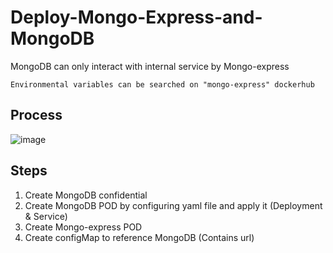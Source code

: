 # Deploy-Mongo-Express-and-MongoDB
MongoDB can only interact with internal service by Mongo-express 

    Environmental variables can be searched on "mongo-express" dockerhub
    
    
  


## Process
![image](https://user-images.githubusercontent.com/103509243/219922252-30f1e734-75f5-4d7f-adf8-2ad5a7251d9d.png)

## Steps
1. Create MongoDB confidential
2. Create MongoDB POD by configuring yaml file and apply it (Deployment & Service)  
3. Create Mongo-express POD
4. Create configMap to reference MongoDB (Contains url)


  

